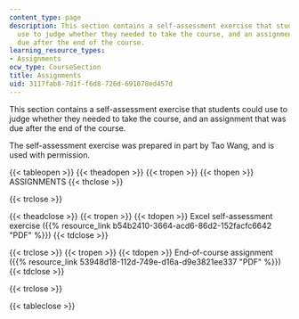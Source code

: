 ```yaml
---
content_type: page
description: This section contains a self-assessment exercise that students could
  use to judge whether they needed to take the course, and an assignment that was
  due after the end of the course.
learning_resource_types:
- Assignments
ocw_type: CourseSection
title: Assignments
uid: 3117fab8-7d1f-f6d8-726d-691078ed457d
---
```


This section contains a self-assessment exercise that students could use to judge whether they needed to take the course, and an assignment that was due after the end of the course.

The self-assessment exercise was prepared in part by Tao Wang, and is used with permission.

{{< tableopen >}}
{{< theadopen >}}
{{< tropen >}}
{{< thopen >}}
ASSIGNMENTS
{{< thclose >}}

{{< trclose >}}

{{< theadclose >}}
{{< tropen >}}
{{< tdopen >}}
Excel self-assessment exercise ({{% resource_link b54b2410-3664-acd6-86d2-152facfc6642 "PDF" %}})
{{< tdclose >}}

{{< trclose >}}
{{< tropen >}}
{{< tdopen >}}
End-of-course assignment ({{% resource_link 53948d18-112d-749e-d16a-d9e3821ee337 "PDF" %}})
{{< tdclose >}}

{{< trclose >}}

{{< tableclose >}}
